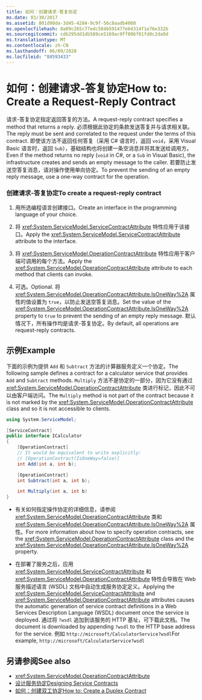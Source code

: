```yaml
---
title: 如何：创建请求-答复协定
ms.date: 03/30/2017
ms.assetid: 801d90da-3d45-4284-9c9f-56c8aadb4060
ms.openlocfilehash: 8a09c265c77edc584b591477e64314f1e76e332b
ms.sourcegitcommit: cdb295dd1db589ce5169ac9ff096f01fd0c2da9d
ms.translationtype: MT
ms.contentlocale: zh-CN
ms.lasthandoff: 06/09/2020
ms.locfileid: "84593433"
---
```

# <a name="how-to-create-a-request-reply-contract"></a><span data-ttu-id="4ccba-102">如何：创建请求-答复协定</span><span class="sxs-lookup"><span data-stu-id="4ccba-102">How to: Create a Request-Reply Contract</span></span>
<span data-ttu-id="4ccba-103">请求-答复协定指定返回答复的方法。</span><span class="sxs-lookup"><span data-stu-id="4ccba-103">A request-reply contract specifies a method that returns a reply.</span></span> <span data-ttu-id="4ccba-104">必须根据此协定的条款发送答复并与请求相关联。</span><span class="sxs-lookup"><span data-stu-id="4ccba-104">The reply must be sent and correlated to the request under the terms of this contract.</span></span> <span data-ttu-id="4ccba-105">即使该方法不返回任何答复（采用 C# 语言时，返回 `void`，采用 Visual Basic 语言时，返回 `Sub`），基础结构也将创建一条空消息并将其发送给调用方。</span><span class="sxs-lookup"><span data-stu-id="4ccba-105">Even if the method returns no reply (`void` in C#, or a `Sub` in Visual Basic), the infrastructure creates and sends an empty message to the caller.</span></span> <span data-ttu-id="4ccba-106">若要防止发送空答复消息，请对操作使用单向协定。</span><span class="sxs-lookup"><span data-stu-id="4ccba-106">To prevent the sending of an empty reply message, use a one-way contract for the operation.</span></span>  
  
### <a name="to-create-a-request-reply-contract"></a><span data-ttu-id="4ccba-107">创建请求-答复协定</span><span class="sxs-lookup"><span data-stu-id="4ccba-107">To create a request-reply contract</span></span>  
  
1. <span data-ttu-id="4ccba-108">用所选编程语言创建接口。</span><span class="sxs-lookup"><span data-stu-id="4ccba-108">Create an interface in the programming language of your choice.</span></span>  
  
2. <span data-ttu-id="4ccba-109">将 <xref:System.ServiceModel.ServiceContractAttribute> 特性应用于该接口。</span><span class="sxs-lookup"><span data-stu-id="4ccba-109">Apply the <xref:System.ServiceModel.ServiceContractAttribute> attribute to the interface.</span></span>  
  
3. <span data-ttu-id="4ccba-110">将 <xref:System.ServiceModel.OperationContractAttribute> 特性应用于客户端可调用的每个方法。</span><span class="sxs-lookup"><span data-stu-id="4ccba-110">Apply the <xref:System.ServiceModel.OperationContractAttribute> attribute to each method that clients can invoke.</span></span>  
  
4. <span data-ttu-id="4ccba-111">可选。</span><span class="sxs-lookup"><span data-stu-id="4ccba-111">Optional.</span></span> <span data-ttu-id="4ccba-112">将 <xref:System.ServiceModel.OperationContractAttribute.IsOneWay%2A> 属性的值设置为 `true`，以防止发送空答复消息。</span><span class="sxs-lookup"><span data-stu-id="4ccba-112">Set the value of the <xref:System.ServiceModel.OperationContractAttribute.IsOneWay%2A> property to `true` to prevent the sending of an empty reply message.</span></span> <span data-ttu-id="4ccba-113">默认情况下，所有操作均是请求-答复协定。</span><span class="sxs-lookup"><span data-stu-id="4ccba-113">By default, all operations are request-reply contracts.</span></span>  
  
## <a name="example"></a><span data-ttu-id="4ccba-114">示例</span><span class="sxs-lookup"><span data-stu-id="4ccba-114">Example</span></span>  
 <span data-ttu-id="4ccba-115">下面的示例为提供 `Add` 和 `Subtract` 方法的计算器服务定义一个协定。</span><span class="sxs-lookup"><span data-stu-id="4ccba-115">The following sample defines a contract for a calculator service that provides `Add` and `Subtract` methods.</span></span> <span data-ttu-id="4ccba-116">`Multiply` 方法不是协定的一部分，因为它没有通过 <xref:System.ServiceModel.OperationContractAttribute> 类进行标记，因此不可以由客户端访问。</span><span class="sxs-lookup"><span data-stu-id="4ccba-116">The `Multiply` method is not part of the contract because it is not marked by the <xref:System.ServiceModel.OperationContractAttribute> class and so it is not accessible to clients.</span></span>  
  
```csharp
using System.ServiceModel;

[ServiceContract]
public interface ICalculator
{
    [OperationContract]
    // It would be equivalent to write explicitly:
    // [OperationContract(IsOneWay=false)]
    int Add(int a, int b);

    [OperationContract]
    int Subtract(int a, int b);

    int Multiply(int a, int b)
}
```
  
- <span data-ttu-id="4ccba-117">有关如何指定操作协定的详细信息，请参阅 <xref:System.ServiceModel.OperationContractAttribute> 类和 <xref:System.ServiceModel.OperationContractAttribute.IsOneWay%2A> 属性。</span><span class="sxs-lookup"><span data-stu-id="4ccba-117">For more information about how to specify operation contracts, see the <xref:System.ServiceModel.OperationContractAttribute> class and the <xref:System.ServiceModel.OperationContractAttribute.IsOneWay%2A> property.</span></span>  
  
- <span data-ttu-id="4ccba-118">在部署了服务之后，应用 <xref:System.ServiceModel.ServiceContractAttribute> 和 <xref:System.ServiceModel.OperationContractAttribute> 特性会导致在 Web 服务描述语言 (WSDL) 文档中自动生成服务协定定义。</span><span class="sxs-lookup"><span data-stu-id="4ccba-118">Applying the <xref:System.ServiceModel.ServiceContractAttribute> and <xref:System.ServiceModel.OperationContractAttribute> attributes causes the automatic generation of service contract definitions in a Web Services Description Language (WSDL) document once the service is deployed.</span></span> <span data-ttu-id="4ccba-119">通过将 `?wsdl` 追加到该服务的 HTTP 基址，可下载此文档。</span><span class="sxs-lookup"><span data-stu-id="4ccba-119">The document is downloaded by appending `?wsdl` to the HTTP base address for the service.</span></span> <span data-ttu-id="4ccba-120">例如 `http://microsoft/CalculatorService?wsdl`</span><span class="sxs-lookup"><span data-stu-id="4ccba-120">For example, `http://microsoft/CalculatorService?wsdl`</span></span>  
  
## <a name="see-also"></a><span data-ttu-id="4ccba-121">另请参阅</span><span class="sxs-lookup"><span data-stu-id="4ccba-121">See also</span></span>

- <xref:System.ServiceModel.OperationContractAttribute>
- [<span data-ttu-id="4ccba-122">设计服务协定</span><span class="sxs-lookup"><span data-stu-id="4ccba-122">Designing Service Contracts</span></span>](../designing-service-contracts.md)
- [<span data-ttu-id="4ccba-123">如何：创建双工协定</span><span class="sxs-lookup"><span data-stu-id="4ccba-123">How to: Create a Duplex Contract</span></span>](how-to-create-a-duplex-contract.md)
